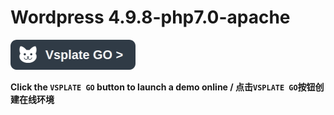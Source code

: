 # Wordpress 4.9.8-php7.0-apache

<a href="https://www.vsplate.com/?docker-compose=https://github.com/vsplate/dcenvs/wordpress/4.9.8-php7.0-apache"><img alt="VSPLATE GO" src="https://raw.githubusercontent.com/vsplate/images/master/vsgo_btn.png" width="200px"></a>

**Click the `VSPLATE GO` button to launch a demo online / 点击`VSPLATE GO`按钮创建在线环境**